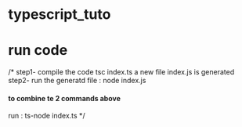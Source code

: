 # typescript_tuto

# run code

/\* step1- compile the code tsc index.ts
a new file index.js is generated
step2- run the generatd file : node index.js

#### to combine te 2 commands above

run : ts-node index.ts
\*/

